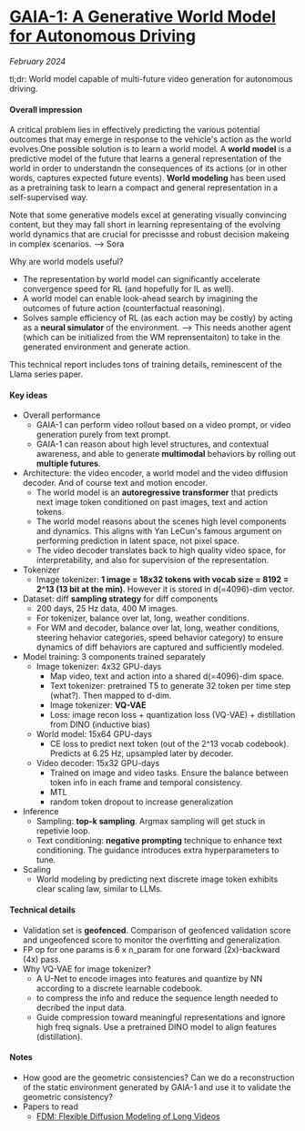 # [GAIA-1: A Generative World Model for Autonomous Driving](https://arxiv.org/abs/2309.17080)

_February 2024_

tl;dr: World model capable of multi-future video generation for autonomous driving.

#### Overall impression
A critical problem lies in effectively predicting the various potential outcomes that may emerge in response to the vehicle's action as the world evolves.One possible solution is to learn a world model. A **world model** is a predictive model of the future that learns a general representation of the world in order to understandn the consequences of its actions (or in other words, captures expected future events). **World modeling** has been used as a pretraining task to learn a compact and general representation in a self-supervised way. 

Note that some generative models excel at generating visually convincing content, but they may fall short in learning representaing of the evolving world dynamics that are crucial for precissse and robust decision makeing in complex scenarios. --> Sora

Why are world models useful?

* The representation by world model can significantly accelerate convergence speed for RL (and hopefully for IL as well).
* A world model can enable look-ahead search by imagining the outcomes of future action (counterfactual reasoning).
* Solves sample efficiency of RL (as each action may be costly) by acting as a **neural simulator** of the environment. --> This needs another agent (which can be initialized from the WM reprensentaiton) to take in the generated environment and generate action.

This technical report includes tons of training details, reminescent of the Llama series paper.

#### Key ideas
- Overall performance
	- GAIA-1 can perform video rollout based on a video prompt, or video generation purely from text prompt.
	- GAIA-1 can reason about high level structures, and contextual awareness, and able to generate **multimodal** behaviors by rolling out **multiple futures**. 
- Architecture: the video encoder, a world model and the video diffusion decoder. And of course text and motion encoder.
	- The world model is an **autoregressive transformer** that predicts next image token conditioned on past images, text and action tokens.
	- The world model reasons about the scenes high level components and dynamics. This aligns with Yan LeCun's famous argument on performing prediction in latent space, not pixel space.
	- The video decoder translates back to high quality video space, for interpretability, and also for supervision of the representation.
- Tokenizer
	- Image tokenizer: **1 image = 18x32 tokens with vocab size = 8192 = 2^13 (13 bit at the min)**. However it is stored in d(=4096)-dim vector. 
- Dataset: diff **sampling strategy** for diff components
	- 200 days, 25 Hz data, 400 M images.
	- For tokenizer, balance over lat, long, weather conditions.
	- For WM and decoder, balance over lat, long, weather conditions, steering hehavior categories, speed behavior category) to ensure dynamics of diff behaviors are captured and sufficiently modeled.
- Model training: 3 components trained separately
	- Image tokenizer: 4x32 GPU-days
		- Map video, text and action into a shared d(=4096)-dim space. 
		- Text tokenizer: pretrained T5 to generate 32 token per time step (what?). Then mapped to d-dim.
		- Image tokenizer: **VQ-VAE**
		- Loss: image recon loss + quantization loss (VQ-VAE) + distillation from DINO (inductive bias)
	- World model: 15x64 GPU-days
		- CE loss to predict next token (out of the 2^13 vocab codebook). Predicts at 6.25 Hz, upsampled later by decoder. 
	- Video decoder: 15x32 GPU-days
		- Trained on image and video tasks. Ensure the balance between token info in each frame and temporal consistency.
		- MTL
		- random token dropout to increase generalization
- Inference
	- Sampling: **top-k sampling**. Argmax sampling will get stuck in repetivie loop.
	- Text conditioning: **negative prompting** technique to enhance text conditioning. The guidance introduces extra hyperparameters to tune. 
- Scaling
	- World modeling by predicting next discrete image token exhibits clear scaling law, similar to LLMs.

#### Technical details
- Validation set is **geofenced**. Comparison of geofenced validation score and ungeofenced score to monitor the overfitting and generalization.
- FP op for one params is 6 x n_param for one forward (2x)-backward (4x) pass.
- Why VQ-VAE for image tokenizer?
	- A U-Net to encode images into features and quantize by NN according to a discrete learnable codebook. 
	- to compress the info and reduce the sequence length needed to decribed the input data. 
	- Guide compression toward meaningful representations and ignore high freq signals. Use a pretrained DINO model to align features (distillation).

#### Notes
- How good are the geometric consistencies? Can we do a reconstruction of the static environment generated by GAIA-1 and use it to validate the geometric consistency?
- Papers to read
	- [FDM: Flexible Diffusion Modeling of Long Videos](https://arxiv.org/abs/2205.11495)
